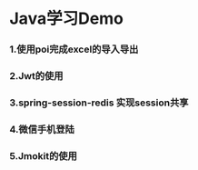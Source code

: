 # Java学习Demo

### 1.使用poi完成excel的导入导出

### 2.Jwt的使用

### 3.spring-session-redis 实现session共享

### 4.微信手机登陆

### 5.Jmokit的使用



